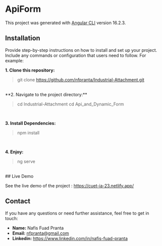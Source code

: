 # ApiForm

This project was generated with [Angular CLI](https://github.com/angular/angular-cli) version 16.2.3.

## Installation

Provide step-by-step instructions on how to install and set up your project. Include any commands or configuration that users need to follow. For example:

**1. Clone this repository:** <br> 
> git clone https://github.com/nfpranta/Industrial-Attachment.git 
<br>
**2. Navigate to the project directory:** <br>

> cd Industrial-Attachment 
> cd Api_and_Dynamic_Form
 

<br>

**3. Install Dependencies:** <br> 
 
> npm install


<br>

**4. Enjoy:** <br> 
  
> ng serve 
 
<br>
## Live Demo

See the live demo of the project : https://cuet-ia-23.netlify.app/

## Contact

If you have any questions or need further assistance, feel free to get in touch:

- **Name:** Nafis Fuad Pranta
- **Email:** nfpranta@gmail.com
- **Linkedin:** https://www.linkedin.com/in/nafis-fuad-pranta
